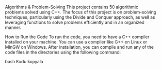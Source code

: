 Algorithms & Problem-Solving
This project contains 50 algorithmic problems solved using C++. The focus of this project is on problem-solving techniques, particularly using the Divide and Conquer approach, as well as leveraging functions to solve problems efficiently and in an organized manner.

How to Run the Code
To run the code, you need to have a C++ compiler installed on your machine. You can use a compiler like G++ on Linux or MinGW on Windows. After installation, you can compile and run any of the code files in the directories using the following command:

bash
Kodu kopyala
